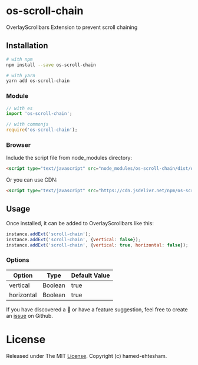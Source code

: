 # os-scroll-chain
OverlayScrollbars Extension to prevent scroll chaining

## Installation

```sh
# with npm
npm install --save os-scroll-chain

# with yarn
yarn add os-scroll-chain
```

### Module

```js
// with es
import 'os-scroll-chain';

// with commonjs
require('os-scroll-chain');
```

### Browser

Include the script file from node_modules directory:

```html
<script type="text/javascript" src="node_modules/os-scroll-chain/dist/os-scroll-chain.min.js"></script>
```

Or you can use CDN:

```html
<script type="text/javascript" src="https://cdn.jsdelivr.net/npm/os-scroll-chain@1/dist/os-scroll-chain.min.js"></script>
```

## Usage

Once installed, it can be added to OverlayScrollbars like this:

```js
instance.addExt('scroll-chain');
instance.addExt('scroll-chain', {vertical: false});
instance.addExt('scroll-chain', {vertical: true, horizontal: false});
```


### Options
Option | Type | Default Value
------------ | ------------- | -------------
vertical | Boolean | true
horizontal | Boolean | true

If you have discovered a 🐜 or have a feature suggestion, feel free to create an [issue](https://github.com/parsisolution/os-scroll-chain/issues) on Github.

# License
Released under The MIT [License](https://github.com/parsisolution/os-scroll-chain/blob/master/LICENSE). Copyright (c) hamed-ehtesham.